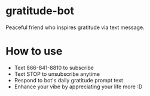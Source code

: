 # gratitude-bot
Peaceful friend who inspires gratitude via text message.

# How to use
- Text 866-841-8810 to subscribe
- Text STOP to unsubscribe anytime
- Respond to bot's daily gratitude prompt text
- Enhance your vibe by appreciating your life more :D


